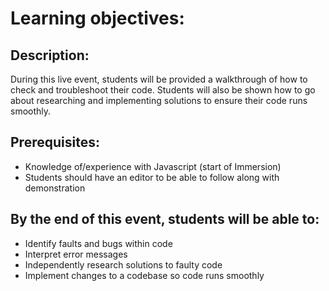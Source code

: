 <h1>
    Learning objectives:
</h1>
<h2>
    Description: 
</h2>
<p>
    During this live event, students will be provided a walkthrough of how to
    check and troubleshoot their code. Students will also be shown how to go about
    researching and implementing solutions to ensure their code runs smoothly.
</p>
<h2>
    Prerequisites:
</h2>
<ul>
    <li>
        Knowledge of/experience with Javascript (start of Immersion)
    </li>
    <li>
        Students should have an editor to be able to follow along with demonstration
    </li>
</ul>
<h2>
    By the end of this event, students will be able to:
</h2>
<ul>
    <li>
        Identify faults and bugs within code
    </li>
    <li>
        Interpret error messages
    </li>
    <li>
        Independently research solutions to faulty code
    </li>
    <li>
        Implement changes to a codebase so code runs smoothly
    </li>
</ul>

